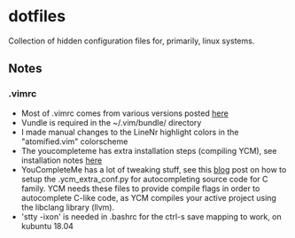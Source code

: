 # dotfiles
Collection of hidden configuration files for, primarily, linux systems.

## Notes

### .vimrc
* Most of .vimrc comes from various versions posted [here](https://github.com/amix/vimrc)
* Vundle is required in the ~/.vim/bundle/ directory
* I made manual changes to the LineNr highlight colors in the "atomified.vim" colorscheme
* The youcompleteme has extra installation steps (compiling YCM), see installation notes [here](https://vimawesome.com/plugin/youcompleteme#ubuntu-linux-x64)
* YouCompleteMe has a lot of tweaking stuff, see this [blog](http://www.alexeyshmalko.com/2014/youcompleteme-ultimate-autocomplete-plugin-for-vim/) post on how to setup the .ycm_extra_conf.py for autocompleting source code for C family.  YCM needs these files to provide compile flags in order to autocomplete C-like code, as YCM compiles your active project using the libclang library (llvm).
* 'stty -ixon' is needed in .bashrc for the ctrl-s save mapping to work, on kubuntu 18.04
